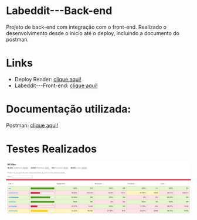 # Labeddit---Back-end

Projeto de back-end com integração com o front-end.
Realizado o desenvolvimento desde o inicio até o deploy, incluindo a documento do postman.

# Links
- Deploy Render: [clique aqui!](https://) 
- Labeddit---Front-end: [clique aqui!](https://github.com/Mascariep/Labeddit---Front-end)

# Documentação utilizada:
Postman: [clique aqui!]('https://documenter.getpostman.com/view/24460686/2s93JzKfZR')

# Testes Realizados
![Preview](./img/coverage.png)